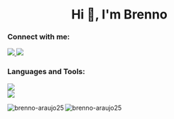 <!--
  <h2 align="left">Connect with me:</h2>
  <div align="left"> 
    <a href="https://www.linkedin.com/in/brenno-ara%C3%BAjo-012b62281/" target="_blank">
      <img src="https://img.shields.io/badge/LinkedIn-0077B5?style=for-the-badge&logo=linkedin&logoColor=white" target="_blank" />
    </a>
    <a href="mailto:brennocaldeira@outlook.com">
      <img src="https://img.shields.io/badge/Outlook-0078D4?style=for-the-badge&logo=email&logoColor=white"/>
    </a>
  </div>
  <br>
  <h2 align="left">Languages, frameworks and tools:</h2>
  <p align="left">
    <a href="https://skillicons.dev">
      <img src="https://skillicons.dev/icons?i=git,github,react,nodejs,yarn,npm,postman" /> <br>
      <img src="https://skillicons.dev/icons?i=docker,javascript,python,express,mysql,redis" />
    </a>
  </p>
  <br>
   <img align="center" src=https://github-readme-stats.vercel.app/api/top-langs/?username=brenno-araujo25&layout=donut-vertical&hide=html,css&theme=tokyonight />
-->


<h1 align="center">Hi 👋, I'm Brenno</h1>
<h3 align="left">Connect with me:</h3>
<p align="left">
<a href="https://www.linkedin.com/in/brenno-ara%C3%BAjo-012b62281/" target="_blank">
      <img src="https://img.shields.io/badge/LinkedIn-0077B5?style=for-the-badge&logo=linkedin&logoColor=white" target="_blank" />
    </a>
    <a href="mailto:brennocaldeira@outlook.com">
      <img src="https://img.shields.io/badge/Outlook-0078D4?style=for-the-badge&logo=email&logoColor=white"/>
    </a>
</p>

<h3 align="left">Languages and Tools:</h3>
<p align="left"> 
  <a href="https://skillicons.dev">
    <img src="https://skillicons.dev/icons?i=git,github,react,nodejs,yarn,npm,postman" /> <br>
    <img src="https://skillicons.dev/icons?i=docker,javascript,python,express,mysql,redis" />
  </a>
</p>

<p>
  <img align="left" src="https://github-readme-stats.vercel.app/api/top-langs?username=brenno-araujo25&show_icons=true&locale=en&layout=compact&theme=tokyonight&hide=html,css" alt="brenno-araujo25" />
</p>

<!--<p>&nbsp;<img align="center" src="https://github-readme-stats.vercel.app/api?username=brenno-araujo25&show_icons=true&locale=en&theme=tokyonight" alt="brenno-araujo25" /></p>-->

<p><img align="center" src="https://github-readme-streak-stats.herokuapp.com/?user=brenno-araujo25&theme=tokyonight" alt="brenno-araujo25" /></p>

<!--
<div align="left">
  <img width=390 src="https://github-readme-stats.vercel.app/api?username=brenno-araujo25&count_private=true&show_icons=true&theme=react&rank_icon=github&border_radius=10" alt="readme stats" />
  <img width=325 src="https://github-readme-stats.vercel.app/api/top-langs/?username=brenno-araujo25&hide=HTML&langs_count=8&layout=compact&theme=react&border_radius=10&size_weight=0.5&count_weight=0.5" alt="top langs" />
</div>
<p>&nbsp;<img align="center" src="https://github-readme-stats.vercel.app/api?username=brenno-araujo25&show_icons=true&locale=en" alt="brenno-araujo25" /></p>
<p><img align="left" src="https://github-readme-stats.vercel.app/api/top-langs?username=brenno-araujo25&show_icons=true&locale=en&layout=compact" alt="brenno-araujo25" /></p>
-->
